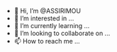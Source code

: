 - 👋 Hi, I’m @ASSIRIMOU
- 👀 I’m interested in ...
- 🌱 I’m currently learning ...
- 💞️ I’m looking to collaborate on ...
- 📫 How to reach me ...

<!---
ASSIRIMOU/ASSIRIMOU is a ✨ special ✨ repository because its `README.md` (this file) appears on your GitHub profile.
You can click the Preview link to take a look at your changes.
--->
